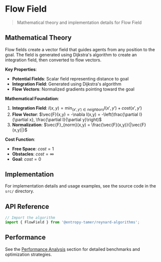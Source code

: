 # Flow Field

> Mathematical theory and implementation details for Flow Field

## Mathematical Theory

Flow fields create a vector field that guides agents from any position to the goal. The field is generated using Dijkstra's algorithm to create an integration field, then converted to flow vectors.

**Key Properties**:

- **Potential Fields**: Scalar field representing distance to goal
- **Integration Field**: Generated using Dijkstra's algorithm
- **Flow Vectors**: Normalized gradients pointing toward the goal

**Mathematical Foundation**:

1. **Integration Field**: $I(x,y) = \min_{(x',y') \in neighbors} I(x',y') + cost(x',y')$
2. **Flow Vector**: $\vec{F}(x,y) = -\nabla I(x,y) = -\left(\frac{\partial I}{\partial x}, \frac{\partial I}{\partial y}\right)$
3. **Normalization**: $\vec{F}_{norm}(x,y) = \frac{\vec{F}(x,y)}{|\vec{F}(x,y)|}$

**Cost Function**:

- **Free Space**: $cost = 1$
- **Obstacles**: $cost = \infty$
- **Goal**: $cost = 0$

## Implementation

For implementation details and usage examples, see the source code in the `src/` directory.

## API Reference

```typescript
// Import the algorithm
import { FlowField } from '@entropy-tamer/reynard-algorithms';
```

## Performance

See the [Performance Analysis](../performance/) section for detailed benchmarks and optimization strategies.

